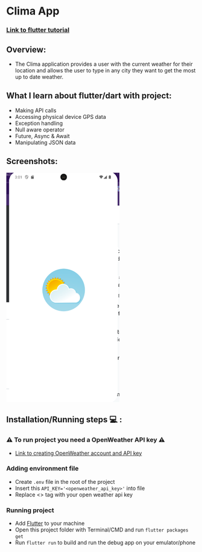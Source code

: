 # Clima App

### [Link to flutter tutorial](https://www.udemy.com/course/flutter-bootcamp-with-dart/?couponCode=OF53124)

## Overview:
- The Clima application provides a user with the current weather for their location and allows the user to type in any city they want to get the most up to date weather. 

## What I learn about flutter/dart with project: 
- Making API calls
- Accessing physical device GPS data
- Exception handling 
- Null aware operator 
- Future, Async & Await
- Manipulating JSON data

## Screenshots: 
<p float="left">
  <img src="screenshots/screenshot_1.png" width="300" />

</p>

## Installation/Running steps :computer: :
### :warning: To run project you need a OpenWeather API key :warning:

- [Link to creating OpenWeather account and API key](https://openweathermap.org/appid)

### Adding environment file
- Create `.env` file in the root of the project 
- Insert this `API_KEY='<openweather_api_key>'` into file
- Replace <> tag with your open weather api key

### Running project
- Add [Flutter](https://docs.flutter.dev/get-started/install) to your machine
- Open this project folder with Terminal/CMD and run `flutter packages get`
- Run `flutter run` to build and run the debug app on your emulator/phone
